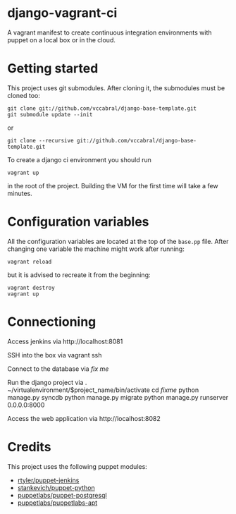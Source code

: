 django-vagrant-ci
=================

A vagrant manifest to create continuous integration environments with puppet on a local box or in the cloud.

Getting started
=====

This project uses git submodules. After cloning it, the submodules must be cloned too:

    git clone git://github.com/vccabral/django-base-template.git
    git submodule update --init

or

    git clone --recursive git://github.com/vccabral/django-base-template.git

To create a django ci environment you should run

    vagrant up

in the root of the project.
Building the VM for the first time will take a few minutes.

Configuration variables
====

All the configuration variables are located at the top of the `base.pp` file.
After changing one variable the machine might work after running:

    vagrant reload
but it is advised to recreate it from the beginning:

    vagrant destroy
    vagrant up

Connectioning
====
Access jenkins via
    http://localhost:8081

SSH into the box via
    vagrant ssh

Connect to the database via
    *fix me*

Run the django project via
    . ~/virtualenvironment/$project_name/bin/activate
    cd *fixme*
    python manage.py syncdb
    python manage.py migrate
    python manage.py runserver 0.0.0.0:8000

Access the web application via
    http://localhost:8082

Credits
===
This project uses the following puppet modules:

- [rtyler/puppet-jenkins](https://github.com/rtyler/puppet-jenkins)
- [stankevich/puppet-python](https://github.com/stankevich/puppet-python)
- [puppetlabs/puppet-postgresql](https://github.com/puppetlabs/puppet-postgresql)
- [puppetlabs/puppetlabs-apt](https://github.com/puppetlabs/puppetlabs-apt)

